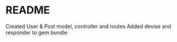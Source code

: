 # README

Created User & Post model, controller and routes
Added devise and responder to gem bundle
